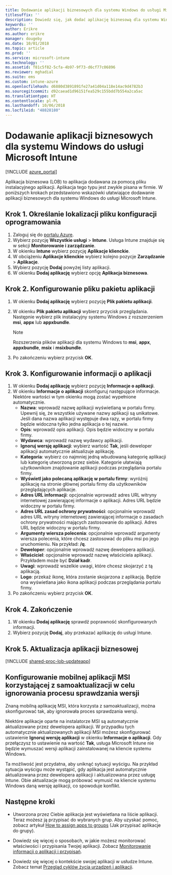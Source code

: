 ```yaml
---
title: Dodawanie aplikacji biznesowych dla systemu Windows do usługi Microsoft Intune
titlesuffix: ''
description: Dowiedz się, jak dodać aplikację biznesową dla systemu Windows do usługi Microsoft Intune.
keywords: ''
author: Erikre
ms.author: erikre
manager: dougeby
ms.date: 10/01/2018
ms.topic: article
ms.prod: ''
ms.service: microsoft-intune
ms.technology: ''
ms.assetid: f81c5f82-5cfa-4b97-9f73-d6cf77c06896
ms.reviewer: mghadial
ms.suite: ems
ms.custom: intune-azure
ms.openlocfilehash: d6880d3891891fe27a41d04a118e14ac9d4782b3
ms.sourcegitcommit: d92caead1d96151fea529c155bdd7b554a2ca5ac
ms.translationtype: HT
ms.contentlocale: pl-PL
ms.lasthandoff: 10/06/2018
ms.locfileid: "48828180"
---
```

# <a name="add-a-windows-line-of-business-app-to-microsoft-intune"></a>Dodawanie aplikacji biznesowych dla systemu Windows do usługi Microsoft Intune

[!INCLUDE [azure_portal](./includes/azure_portal.md)]

Aplikacja biznesowa (LOB) to aplikacja dodawana za pomocą pliku instalacyjnego aplikacji. Aplikacja tego typu jest zwykle pisana w firmie. W poniższych krokach przedstawiono wskazówki ułatwiające dodawanie aplikacji biznesowych dla systemu Windows do usługi Microsoft Intune.

## <a name="step-1-specify-the-software-setup-file"></a>Krok 1. Określanie lokalizacji pliku konfiguracji oprogramowania

1. Zaloguj się do [portalu Azure](https://portal.azure.com).
2. Wybierz pozycję **Wszystkie usługi** > **Intune**. Usługa Intune znajduje się w sekcji **Monitorowanie i zarządzanie**.
3. W okienku **Intune** wybierz pozycję **Aplikacje klienckie**.
4. W obciążeniu **Aplikacje klienckie** wybierz kolejno pozycje **Zarządzanie** > **Aplikacje**.
5. Wybierz pozycję **Dodaj** powyżej listy aplikacji.
6. W okienku **Dodaj aplikację** wybierz opcję **Aplikacja biznesowa**.

## <a name="step-2-configure-the-app-package-file"></a>Krok 2. Konfigurowanie pliku pakietu aplikacji

1. W okienku **Dodaj aplikację** wybierz pozycję **Plik pakietu aplikacji**.
2. W okienku **Plik pakietu aplikacji** wybierz przycisk przeglądania. Następnie wybierz plik instalacyjny systemu Windows z rozszerzeniem **msi**, **appx** lub **appxbundle**.

    > [!NOTE]
    > Rozszerzenia plików aplikacji dla systemu Windows to **msi**, **appx**, **appxbundle**, **msix** i **msixbundle**.  

1. Po zakończeniu wybierz przycisk **OK**.


## <a name="step-3-configure-app-information"></a>Krok 3. Konfigurowanie informacji o aplikacji

1. W okienku **Dodaj aplikację** wybierz pozycję **Informacje o aplikacji**.
2. W okienku **Informacje o aplikacji** skonfiguruj następujące informacje. Niektóre wartości w tym okienku mogą zostać wypełnione automatycznie.
    - **Nazwa**: wprowadź nazwę aplikacji wyświetlaną w portalu firmy. Upewnij się, że wszystkie używane nazwy aplikacji są unikatowe. Jeśli dana nazwa aplikacji występuje dwa razy, w portalu firmy będzie widoczna tylko jedna aplikacja o tej nazwie.
    - **Opis**: wprowadź opis aplikacji. Opis będzie widoczny w portalu firmy.
    - **Wydawca**: wprowadź nazwę wydawcy aplikacji.
    - **Ignoruj wersję aplikacji**: wybierz wartość **Tak**, jeśli deweloper aplikacji automatycznie aktualizuje aplikację.
    - **Kategoria**: wybierz co najmniej jedną wbudowaną kategorię aplikacji lub kategorię utworzoną przez siebie. Kategorie ułatwiają użytkownikom znajdowanie aplikacji podczas przeglądania portalu firmy.
    - **Wyświetl jako polecaną aplikację w portalu firmy**: wyróżnij aplikację na stronie głównej portalu firmy dla użytkowników przeglądających aplikacje.
    - **Adres URL informacji**: opcjonalnie wprowadź adres URL witryny internetowej zawierającej informacje o aplikacji. Adres URL będzie widoczny w portalu firmy.
    - **Adres URL zasad ochrony prywatności**: opcjonalnie wprowadź adres URL witryny internetowej zawierającej informacje o zasadach ochrony prywatności mających zastosowanie do aplikacji. Adres URL będzie widoczny w portalu firmy.
    - **Argumenty wiersza polecenia**: opcjonalnie wprowadź argumenty wiersza polecenia, które chcesz zastosować do pliku msi po jego uruchomieniu. Na przykład: **/q**.
    - **Deweloper**: opcjonalnie wprowadź nazwę dewelopera aplikacji.
    - **Właściciel**: opcjonalnie wprowadź nazwę właściciela aplikacji. Przykładem może być **Dział kadr**.
    - **Uwagi**: wprowadź wszelkie uwagi, które chcesz skojarzyć z tą aplikacją.
    - **Logo**: przekaż ikonę, która zostanie skojarzona z aplikacją. Będzie ona wyświetlana jako ikona aplikacji podczas przeglądania portalu firmy.
3. Po zakończeniu wybierz przycisk **OK**.

## <a name="step-4-finish-up"></a>Krok 4. Zakończenie

1. W okienku **Dodaj aplikację** sprawdź poprawność skonfigurowanych informacji.
2. Wybierz pozycję **Dodaj**, aby przekazać aplikację do usługi Intune.

## <a name="step-5-update-a-line-of-business-app"></a>Krok 5. Aktualizacja aplikacji biznesowej

[!INCLUDE [shared-proc-lob-updateapp](./includes/shared-proc-lob-updateapp.md)]

## <a name="configure-a-self-updating-mobile-msi-app-to-ignore-the-version-check-process"></a>Konfigurowanie mobilnej aplikacji MSI korzystającej z samoaktualizacji w celu ignorowania procesu sprawdzania wersji

Znaną mobilną aplikację MSI, która korzysta z samoaktualizacji, można skonfigurować tak, aby ignorowała proces sprawdzania wersji. 

Niektóre aplikacje oparte na instalatorze MSI są automatycznie aktualizowane przez dewelopera aplikacji. W przypadku tych automatycznie aktualizowanych aplikacji MSI możesz skonfigurować ustawienie **Ignoruj wersję aplikacji** w okienku **Informacje o aplikacji**. Gdy przełączysz to ustawienie na wartość **Tak**, usługa Microsoft Intune nie będzie wymuszać wersji aplikacji zainstalowanej na kliencie systemu Windows. 

Ta możliwość jest przydatna, aby uniknąć sytuacji wyścigu. Na przykład sytuacja wyścigu może wystąpić, gdy aplikacja jest automatycznie aktualizowana przez dewelopera aplikacji i aktualizowana przez usługę Intune. Obie aktualizacje mogą próbować wymusić na kliencie systemu Windows daną wersję aplikacji, co spowoduje konflikt.

## <a name="next-steps"></a>Następne kroki

- Utworzona przez Ciebie aplikacja jest wyświetlana na liście aplikacji. Teraz możesz ją przypisać do wybranych grup. Aby uzyskać pomoc, zobacz artykuł [How to assign apps to groups](apps-deploy.md) (Jak przypisać aplikacje do grupy).

- Dowiedz się więcej o sposobach, w jakie możesz monitorować właściwości i przypisania Twojej aplikacji. Zobacz [Monitorowanie informacji o aplikacji i przypisań](apps-monitor.md).

- Dowiedz się więcej o kontekście swojej aplikacji w usłudze Intune. Zobacz temat [Przegląd cyklów życia urządzeń i aplikacji](introduction-device-app-lifecycles.md).
